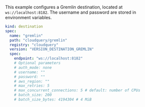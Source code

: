 This example configures a Gremlin destination, located at `ws://localhost:8182`. The username and password are stored in environment variables.

```yaml
kind: destination
spec:
  name: "gremlin"
  path: "cloudquery/gremlin"
  registry: "cloudquery"
  version: "VERSION_DESTINATION_GREMLIN"
  spec:
    endpoint: "ws://localhost:8182"
    # Optional parameters
    # auth_mode: none
    # username: ""
    # password: ""
    # aws_region: ""
    # max_retries: 5
    # max_concurrent_connections: 5 # default: number of CPUs
    # batch_size: 200
    # batch_size_bytes: 4194304 # 4 MiB
```

